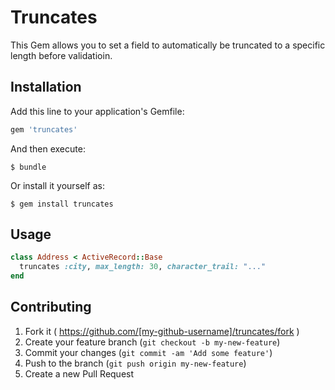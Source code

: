 # Truncates

This Gem allows you to set a field to automatically be truncated to a specific length before validatioin.

## Installation

Add this line to your application's Gemfile:

```ruby
gem 'truncates'
```

And then execute:

    $ bundle

Or install it yourself as:

    $ gem install truncates

## Usage

```ruby
class Address < ActiveRecord::Base
  truncates :city, max_length: 30, character_trail: "..."
end
```

## Contributing

1. Fork it ( https://github.com/[my-github-username]/truncates/fork )
2. Create your feature branch (`git checkout -b my-new-feature`)
3. Commit your changes (`git commit -am 'Add some feature'`)
4. Push to the branch (`git push origin my-new-feature`)
5. Create a new Pull Request
